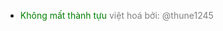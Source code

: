 * <font color='green'> Không mất thành tựu </font>
<font color='gray'> việt hoá bởi: @thune1245 </font>